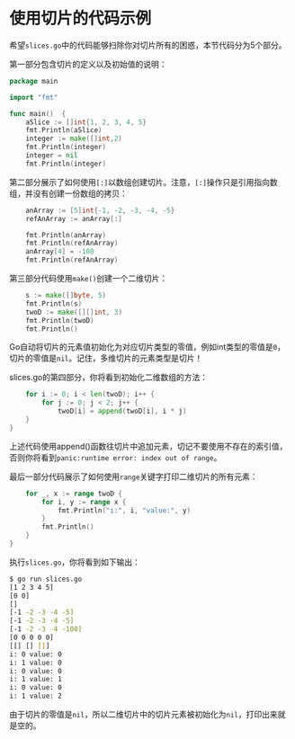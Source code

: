 # **使用切片的代码示例**

希望`slices.go`中的代码能够扫除你对切片所有的困惑，本节代码分为5个部分。

第一部分包含切片的定义以及初始值的说明：

```go
package main

import "fmt"

func main()  {
    aSlice := []int{1, 2, 3, 4, 5}
    fmt.Println(aSlice)
    integer := make([]int,2)
    fmt.Println(integer)
    integer = nil
    fmt.Println(integer)
```

第二部分展示了如何使用`[:]`以数组创建切片。注意，`[:]`操作只是引用指向数组，并没有创建一份数组的拷贝：

```go
    anArray := [5]int{-1, -2, -3, -4, -5}
    refAnArray := anArray[:]

    fmt.Println(anArray)
    fmt.Println(refAnArray)
    anArray[4] = -100
    fmt.Println(refAnArray)
```

第三部分代码使用`make()`创建一个二维切片：

```go
    s := make([]byte, 5)
    fmt.Println(s)
    twoD := make([][]int, 3)
    fmt.Println(twoD)
    fmt.Println()
```

Go自动将切片的元素值初始化为对应切片类型的零值，例如int类型的零值是`0`，切片的零值是`nil`。记住，多维切片的元素类型是切片！

slices.go的第四部分，你将看到初始化二维数组的方法：

```go
    for i := 0; i < len(twoD); i++ {
        for j := 0; j < 2; j++ {
            twoD[i] = append(twoD[i], i * j)
    }
}
```

上述代码使用append()函数往切片中追加元素，切记不要使用不存在的索引值，否则你将看到`panic:runtime error: index out of range`。

最后一部分代码展示了如何使用`range`关键字打印二维切片的所有元素：

```go
    for _, x := range twoD {
        for i, y := range x {
            fmt.Println("i:", i, "value:", y)
        }
        fmt.Println()
    }
}
```

执行`slices.go`，你将看到如下输出：

```bash
$ go run slices.go
[1 2 3 4 5]
[0 0]
[]
[-1 -2 -3 -4 -5]
[-1 -2 -3 -4 -5]
[-1 -2 -3 -4 -100]
[0 0 0 0 0]
[[] [] []]
i: 0 value: 0
i: 1 value: 0
i: 0 value: 0
i: 1 value: 1
i: 0 value: 0
i: 1 value: 2
```

由于切片的零值是`nil`，所以二维切片中的切片元素被初始化为`nil`，打印出来就是空的。